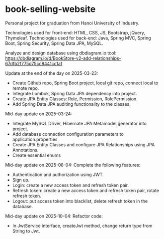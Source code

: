 # book-selling-website

Personal project for graduation from Hanoi University of Industry.

Technologies used for front-end: HTML, CSS, JS, Bootstrap, jQuery, Thymeleaf.
Technologies used for back-end: Java, Spring MVC, Spring Boot, Spring Security, Spring Data JPA, MySQL.

Analyze and design database using dbdiagram.io tool:
https://dbdiagram.io/d/BookStore-v2-add-relationships-67dfb2f775d75cc8441cc1af

Update at the end of the day on 2025-03-23:

- Create Github repo, Spring Boot project, local git repo, connect local to remote repo.
- Integrate Lombok, Spring Data JPA dependency into project.
- Create JPA Entity Classes: Role, Permission, RolePermission.
- Add Spring Data JPA auditing functionality to the classes.

Mid-day update on 2025-03-24:

- Integrate MySQL Driver, Hibernate JPA Metamodel generator into project.
- Add database connection configuration parameters to application.properties
- Create JPA Entity Classes and configure JPA Relationships using JPA Annotations.
- Create essential enums

Mid-day update on 2025-08-04: Complete the following features:

- Authentication and authorization using JWT.
- Sign up.
- Login: create a new access token and refresh token pair.
- Refresh token: create a new access token and refresh token pair, rotate refresh token.
- Logout: put access token into blacklist, delete refresh token in the database.

Mid-day update on 2025-10-04: Refactor code:

- In JwtService interface, createJwt method, change return type from String to Jwt.
